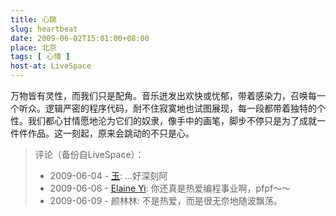 ```yaml
---
title: 心跳
slug: heartbeat
date: 2009-06-02T15:01:00+08:00
place: 北京
tags: [ 心情 ]
host-at: LiveSpace
---
```

万物皆有灵性，而我们只是配角。音乐迸发出欢快或忧郁，带着感染力，召唤每一个听众。逻辑严密的程序代码，耐不住寂寞地也试图展现，每一段都带着独特的个性。我们都心甘情愿地沦为它们的奴隶，像手中的画笔，脚步不停只是为了成就一件件作品。这一刻起，原来会跳动的不只是心。

> 评论（备份自LiveSpace）：
> 
> * 2009-06-04 - [玉](http://cid-f5044b5858cf12f9.profile.live.com/): …好深刻阿
> * 2009-06-06 - [Elaine Yi](http://cid-04b44c39262f3b04.profile.live.com/): 你还真是热爱编程事业啊，pfpf～～
> * 2009-06-09 - 颜林林: 不是热爱，而是很无奈地随波飘荡。
